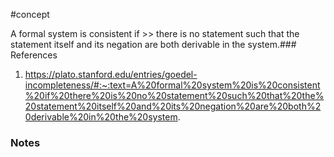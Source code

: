 #concept

A formal system is consistent if >> there is no statement such that the statement itself and its negation are both derivable in the system.### References
<!--LEARN:GV65tiFi-->
1. https://plato.stanford.edu/entries/goedel-incompleteness/#:~:text=A%20formal%20system%20is%20consistent%20if%20there%20is%20no%20statement%20such%20that%20the%20statement%20itself%20and%20its%20negation%20are%20both%20derivable%20in%20the%20system.

### Notes




